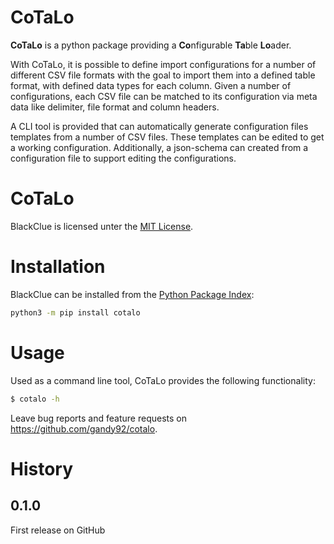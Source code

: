 # CoTaLo
**CoTaLo** is a python package providing a **Co**nfigurable **Ta**ble **Lo**ader.

With CoTaLo, it is possible to define import configurations for a number of different CSV file formats with the goal to import them into a defined table format, with defined data types for each column. Given a number of configurations, each CSV file can be matched to its configuration via meta data like delimiter, file format and column headers.

A CLI tool is provided that can automatically generate configuration files templates from a number of CSV files. These templates can be edited to get a working configuration. Additionally, a json-schema can created from a configuration file to support editing the configurations.

# CoTaLo
BlackClue is licensed unter the [MIT License](LICENSE).

# Installation
BlackClue can be installed from the [Python Package Index](https://pypi.org/):
```bash
python3 -m pip install cotalo
```

# Usage
Used as a command line tool, CoTaLo provides the following functionality:
```bash
$ cotalo -h
```

Leave bug reports and feature requests on https://github.com/gandy92/cotalo.

# History
## 0.1.0
First release on GitHub
